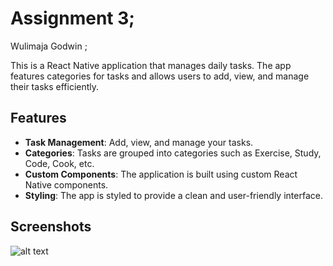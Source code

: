 # Assignment 3;
Wulimaja Godwin ;


 This is a React Native application that manages daily tasks.
  The app features categories for tasks and allows users to add, view, and manage their tasks efficiently.

## Features

- **Task Management**: Add, view, and manage your tasks.
- **Categories**: Tasks are grouped into categories such as Exercise, Study, Code, Cook, etc.
- **Custom Components**: The application is built using custom React Native components.
- **Styling**: The app is styled to provide a clean and user-friendly interface.

## Screenshots
![alt text](<Dev,image.jpg>)

